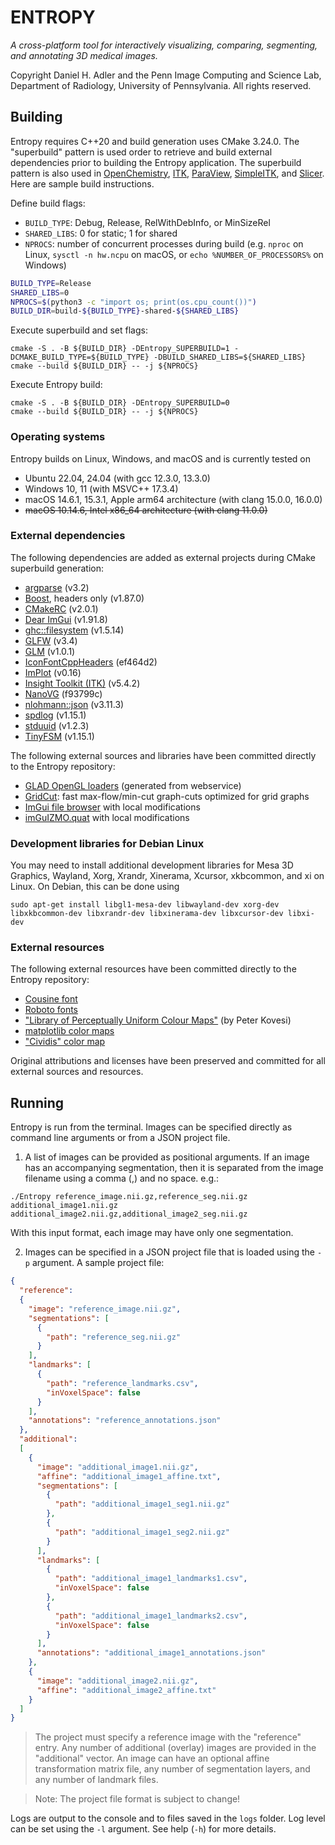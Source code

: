 # ENTROPY
*A cross-platform tool for interactively visualizing, comparing, segmenting, and annotating 3D medical images.*

Copyright Daniel H. Adler and the Penn Image Computing and Science Lab, Department of Radiology, University of Pennsylvania. All rights reserved.

## Building
Entropy requires C++20 and build generation uses CMake 3.24.0. The "superbuild" pattern is used order to retrieve and build external dependencies prior to building the Entropy application. The superbuild pattern is also used in [OpenChemistry](https://github.com/OpenChemistry/openchemistry), [ITK](https://github.com/InsightSoftwareConsortium/ITKSphinxExamples/tree/master/Superbuild), [ParaView](https://gitlab.kitware.com/paraview/common-superbuild/), [SimpleITK](https://github.com/SimpleITK/SimpleITK/tree/master/SuperBuild), and [Slicer](https://github.com/Slicer/Slicer). Here are sample build instructions.

Define build flags:
- `BUILD_TYPE`: Debug, Release, RelWithDebInfo, or MinSizeRel
- `SHARED_LIBS`: 0 for static; 1 for shared
- `NPROCS`: number of concurrent processes during build (e.g. `nproc` on Linux, `sysctl -n hw.ncpu` on macOS, or `echo %NUMBER_OF_PROCESSORS%` on Windows)
```bash
BUILD_TYPE=Release
SHARED_LIBS=0
NPROCS=$(python3 -c "import os; print(os.cpu_count())")
BUILD_DIR=build-${BUILD_TYPE}-shared-${SHARED_LIBS}
```

Execute superbuild and set flags:
```
cmake -S . -B ${BUILD_DIR} -DEntropy_SUPERBUILD=1 -DCMAKE_BUILD_TYPE=${BUILD_TYPE} -DBUILD_SHARED_LIBS=${SHARED_LIBS}
cmake --build ${BUILD_DIR} -- -j ${NPROCS}
```

Execute Entropy build:
```
cmake -S . -B ${BUILD_DIR} -DEntropy_SUPERBUILD=0
cmake --build ${BUILD_DIR} -- -j ${NPROCS}
```

### Operating systems
Entropy builds on Linux, Windows, and macOS and is currently tested on
* Ubuntu 22.04, 24.04 (with gcc 12.3.0, 13.3.0)
* Windows 10, 11 (with MSVC++ 17.3.4)
* macOS 14.6.1, 15.3.1, Apple arm64 architecture (with clang 15.0.0, 16.0.0)
* ~~macOS 10.14.6, Intel x86_64 architecture (with clang 11.0.0)~~

### External dependencies
The following dependencies are added as external projects during CMake superbuild generation:
* [argparse](https://github.com/p-ranav/argparse/tree/v3.2) (v3.2)
* [Boost](https://github.com/boostorg/boost/tree/boost-1.87.0), headers only (v1.87.0)
* [CMakeRC](https://github.com/vector-of-bool/cmrc/tree/2.0.1) (v2.0.1)
* [Dear ImGui](https://github.com/ocornut/imgui/tree/v1.91.8) (v1.91.8)
* [ghc::filesystem](https://github.com/gulrak/filesystem/tree/v1.5.14) (v1.5.14)
* [GLFW](https://github.com/glfw/glfw/tree/3.4) (v3.4)
* [GLM](https://github.com/g-truc/glm/tree/1.0.1) (v1.0.1)
* [IconFontCppHeaders](https://github.com/juliettef/IconFontCppHeaders/commit/ef464d2fe5a568d30d7c88138e78d7fac7cfebc5) (ef464d2)
* [ImPlot](https://github.com/epezent/implot/tree/v0.16) (v0.16)
* [Insight Toolkit (ITK)](https://github.com/InsightSoftwareConsortium/ITK/tree/v5.4.2) (v5.4.2)
* [NanoVG](https://github.com/memononen/nanovg/commit/f93799c078fa11ed61c078c65a53914c8782c00b) (f93799c)
* [nlohmann::json](https://github.com/nlohmann/json/tree/v3.11.3) (v3.11.3)
* [spdlog](https://github.com/gabime/spdlog/tree/v1.15.1) (v1.15.1)
* [stduuid](https://github.com/mariusbancila/stduuid/tree/v1.2.3) (v1.2.3)
* [TinyFSM](https://github.com/digint/tinyfsm/tree/v0.3.3) (v1.15.1)

The following external sources and libraries have been committed directly to the Entropy repository:
* [GLAD OpenGL loaders](https://github.com/Dav1dde/glad.git) (generated from webservice)
* [GridCut](https://gridcut.com): fast max-flow/min-cut graph-cuts optimized for grid graphs 
* [ImGui file browser](https://github.com/AirGuanZ/imgui-filebrowser) with local modifications
* [imGuIZMO.quat](https://github.com/AirGuanZ/imgui-filebrowser) with local modifications

### Development libraries for Debian Linux
You may need to install additional development libraries for Mesa 3D Graphics, Wayland, Xorg, Xrandr, Xinerama, Xcursor, xkbcommon, and xi on Linux. On Debian, this can be done using

`sudo apt-get install libgl1-mesa-dev libwayland-dev xorg-dev libxkbcommon-dev libxrandr-dev libxinerama-dev libxcursor-dev libxi-dev`

### External resources
The following external resources have been committed directly to the Entropy repository:

* [Cousine font](https://fonts.google.com/specimen/Cousine)
* [Roboto fonts](https://fonts.google.com/specimen/Roboto)
* ["Library of Perceptually Uniform Colour Maps"](https://colorcet.com) (by Peter Kovesi)
* [matplotlib color maps](https://matplotlib.org/3.1.1/gallery/color/colormap_reference.html)
* ["Cividis" color map](https://www.ncl.ucar.edu/Document/Graphics/color_table_gallery.shtml)

Original attributions and licenses have been preserved and committed for all external sources and resources.

## Running
Entropy is run from the terminal. Images can be specified directly as command line arguments or from a JSON project file.

1. A list of images can be provided as positional arguments. If an image has an accompanying segmentation, then it is separated from the image filename using a comma (,) and no space. e.g.:

`./Entropy reference_image.nii.gz,reference_seg.nii.gz additional_image1.nii.gz additional_image2.nii.gz,additional_image2_seg.nii.gz`

With this input format, each image may have only one segmentation.

2. Images can be specified in a JSON project file that is loaded using the `-p` argument. A sample project file:
```json
{
  "reference":
  {
    "image": "reference_image.nii.gz",
    "segmentations": [
      {
        "path": "reference_seg.nii.gz"
      }
    ],
    "landmarks": [
      {
        "path": "reference_landmarks.csv",
        "inVoxelSpace": false
      }
    ],
    "annotations": "reference_annotations.json"
  },
  "additional":
  [
    {
      "image": "additional_image1.nii.gz",
      "affine": "additional_image1_affine.txt",
      "segmentations": [
        {
          "path": "additional_image1_seg1.nii.gz"
        },
        {
          "path": "additional_image1_seg2.nii.gz"
        }
      ],
      "landmarks": [
        {
          "path": "additional_image1_landmarks1.csv",
          "inVoxelSpace": false
        },
        {
          "path": "additional_image1_landmarks2.csv",
          "inVoxelSpace": false
        }
      ],
      "annotations": "additional_image1_annotations.json"
    },
    {
      "image": "additional_image2.nii.gz",
      "affine": "additional_image2_affine.txt"
    }
  ]
}
```

> The project must specify a reference image with the "reference" entry. Any number of additional (overlay) images are provided in the "additional" vector. An image can have an optional affine transformation matrix file, any number of segmentation layers, and any number of landmark files.

> Note: The project file format is subject to change!

Logs are output to the console and to files saved in the `logs` folder. Log level can be set using the `-l` argument. See help (`-h`) for more details.
